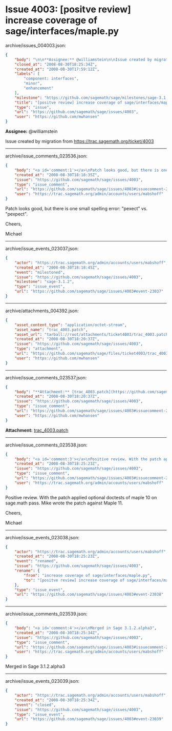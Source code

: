 # Issue 4003: [positve review] increase coverage of sage/interfaces/maple.py

archive/issues_004003.json:
```json
{
    "body": "\n\n**Assignee:** @williamstein\n\nIssue created by migration from https://trac.sagemath.org/ticket/4003\n\n",
    "closed_at": "2008-08-30T18:25:34Z",
    "created_at": "2008-08-30T17:59:12Z",
    "labels": [
        "component: interfaces",
        "minor",
        "enhancement"
    ],
    "milestone": "https://github.com/sagemath/sage/milestones/sage-3.1.2",
    "title": "[positve review] increase coverage of sage/interfaces/maple.py",
    "type": "issue",
    "url": "https://github.com/sagemath/sage/issues/4003",
    "user": "https://github.com/mwhansen"
}
```


**Assignee:** @williamstein

Issue created by migration from https://trac.sagemath.org/ticket/4003





---

archive/issue_comments_023536.json:
```json
{
    "body": "<a id='comment:1'></a>\nPatch looks good, but there is one small spelling error: \"pexect\" vs. \"pexpect\".\n\nCheers,\n\nMichael",
    "created_at": "2008-08-30T18:18:35Z",
    "issue": "https://github.com/sagemath/sage/issues/4003",
    "type": "issue_comment",
    "url": "https://github.com/sagemath/sage/issues/4003#issuecomment-23536",
    "user": "https://trac.sagemath.org/admin/accounts/users/mabshoff"
}
```

<a id='comment:1'></a>
Patch looks good, but there is one small spelling error: "pexect" vs. "pexpect".

Cheers,

Michael



---

archive/issue_events_023037.json:
```json
{
    "actor": "https://trac.sagemath.org/admin/accounts/users/mabshoff",
    "created_at": "2008-08-30T18:18:45Z",
    "event": "milestoned",
    "issue": "https://github.com/sagemath/sage/issues/4003",
    "milestone": "sage-3.1.2",
    "type": "issue_event",
    "url": "https://github.com/sagemath/sage/issues/4003#event-23037"
}
```



---

archive/attachments_004392.json:
```json
{
    "asset_content_type": "application/octet-stream",
    "asset_name": "trac_4003.patch",
    "asset_url": "tarball://root/attachments/ticket4003/trac_4003.patch",
    "created_at": "2008-08-30T18:20:37Z",
    "issue": "https://github.com/sagemath/sage/issues/4003",
    "type": "attachment",
    "url": "https://github.com/sagemath/sage/files/ticket4003/trac_4003.patch",
    "user": "https://github.com/mwhansen"
}
```



---

archive/issue_comments_023537.json:
```json
{
    "body": "**Attachment:** [trac_4003.patch](https://github.com/sagemath/sage/files/ticket4003/trac_4003.patch)",
    "created_at": "2008-08-30T18:20:37Z",
    "issue": "https://github.com/sagemath/sage/issues/4003",
    "type": "issue_comment",
    "url": "https://github.com/sagemath/sage/issues/4003#issuecomment-23537",
    "user": "https://github.com/mwhansen"
}
```

**Attachment:** [trac_4003.patch](https://github.com/sagemath/sage/files/ticket4003/trac_4003.patch)



---

archive/issue_comments_023538.json:
```json
{
    "body": "<a id='comment:3'></a>\nPositive review. With the patch applied optional doctests of maple 10 on sage.math pass. Mike wrote the patch against Maple 11.\n\nCheers,\n\nMichael",
    "created_at": "2008-08-30T18:25:23Z",
    "issue": "https://github.com/sagemath/sage/issues/4003",
    "type": "issue_comment",
    "url": "https://github.com/sagemath/sage/issues/4003#issuecomment-23538",
    "user": "https://trac.sagemath.org/admin/accounts/users/mabshoff"
}
```

<a id='comment:3'></a>
Positive review. With the patch applied optional doctests of maple 10 on sage.math pass. Mike wrote the patch against Maple 11.

Cheers,

Michael



---

archive/issue_events_023038.json:
```json
{
    "actor": "https://trac.sagemath.org/admin/accounts/users/mabshoff",
    "created_at": "2008-08-30T18:25:23Z",
    "event": "renamed",
    "issue": "https://github.com/sagemath/sage/issues/4003",
    "rename": {
        "from": "increase coverage of sage/interfaces/maple.py",
        "to": "[positve review] increase coverage of sage/interfaces/maple.py"
    },
    "type": "issue_event",
    "url": "https://github.com/sagemath/sage/issues/4003#event-23038"
}
```



---

archive/issue_comments_023539.json:
```json
{
    "body": "<a id='comment:4'></a>\nMerged in Sage 3.1.2.alpha3",
    "created_at": "2008-08-30T18:25:34Z",
    "issue": "https://github.com/sagemath/sage/issues/4003",
    "type": "issue_comment",
    "url": "https://github.com/sagemath/sage/issues/4003#issuecomment-23539",
    "user": "https://trac.sagemath.org/admin/accounts/users/mabshoff"
}
```

<a id='comment:4'></a>
Merged in Sage 3.1.2.alpha3



---

archive/issue_events_023039.json:
```json
{
    "actor": "https://trac.sagemath.org/admin/accounts/users/mabshoff",
    "created_at": "2008-08-30T18:25:34Z",
    "event": "closed",
    "issue": "https://github.com/sagemath/sage/issues/4003",
    "type": "issue_event",
    "url": "https://github.com/sagemath/sage/issues/4003#event-23039"
}
```
